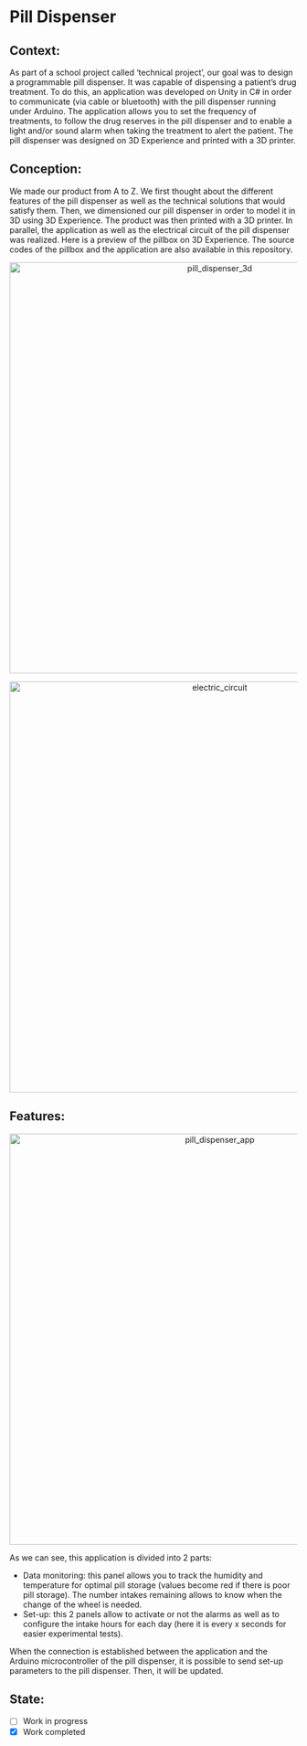 # Pill Dispenser
## Context:
As part of a school project called ‘technical project’, our goal was to design a programmable pill dispenser. It was capable of dispensing a patient’s drug treatment. To do this, an application was developed on Unity in C# in order to communicate (via cable or bluetooth) with the pill dispenser running under Arduino. The application allows you to set the frequency of treatments, to follow the drug reserves in the pill dispenser and to enable a light and/or sound alarm when taking the treatment to alert the patient. The pill dispenser was designed on 3D Experience and printed with a 3D printer.

## Conception:
We made our product from A to Z. We first thought about the different features of the pill dispenser as well as the technical solutions that would satisfy them. Then, we dimensioned our pill dispenser in order to model it in 3D using 3D Experience. The product was then printed with a 3D printer. In parallel, the application as well as the electrical circuit of the pill dispenser was realized. Here is a preview of the pillbox on 3D Experience. The source codes of the pillbox and the application are also available in this repository. 

<p align="center">
  <img width="720" alt="pill_dispenser_3d" src="https://user-images.githubusercontent.com/73184884/192203932-5c512cc7-36a5-49a6-bf13-b65be91ccfda.png">
</p>

<p align="center">
  <img width="720" alt="electric_circuit" src="https://user-images.githubusercontent.com/73184884/192292360-7244d05f-bba9-489b-8269-bbe5ee175003.jpg">
</p>

## Features:
<p align="center">
  <img width="720" alt="pill_dispenser_app" src="https://user-images.githubusercontent.com/73184884/192194851-119b0d8e-c188-4769-a67e-69cc5139f70b.jpg">
</p>

As we can see, this application is divided into 2 parts:
- Data monitoring: this panel allows you to track the humidity and temperature for optimal pill storage (values become red if there is poor pill storage). The number intakes remaining allows to know when the change of the wheel is needed.
- Set-up: this 2 panels allow to activate or not the alarms as well as to configure the intake hours for each day (here it is every x seconds for easier experimental tests).

When the connection is established between the application and the Arduino microcontroller of the pill dispenser, it is possible to send set-up parameters to the pill dispenser. Then, it will be updated.

## State:
- [ ] Work in progress
- [X] Work completed
